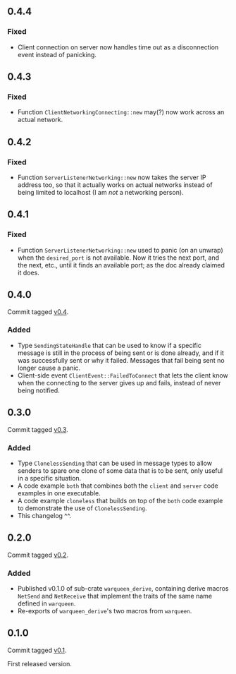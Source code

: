 
## 0.4.4

### Fixed

- Client connection on server now handles time out as a disconnection event instead of panicking.

## 0.4.3

### Fixed

- Function `ClientNetworkingConnecting::new` may(?) now work across an actual network.

## 0.4.2

### Fixed

- Function `ServerListenerNetworking::new` now takes the server IP address too, so that it actually works on actual networks instead of being limited to localhost (I am *not* a networking person).

## 0.4.1

### Fixed

- Function `ServerListenerNetworking::new` used to panic (on an unwrap) when the `desired_port` is not available. Now it tries the next port, and the next, etc., until it finds an available port; as the doc already claimed it does.

## 0.4.0

Commit tagged [v0.4](https://github.com/anima-libera/warqueen/tree/v0.4).

### Added

- Type `SendingStateHandle` that can be used to know if a specific message is still in the process of being sent or is done already, and if it was successfully sent or why it failed. Messages that fail being sent no longer cause a panic.
- Client-side event `ClientEvent::FailedToConnect` that lets the client know when the connecting to the server gives up and fails, instead of never being notified.

## 0.3.0

Commit tagged [v0.3](https://github.com/anima-libera/warqueen/tree/v0.3).

### Added

- Type `ClonelessSending` that can be used in message types to allow senders to spare one clone of some data that is to be sent, only useful in a specific situation.
- A code example `both` that combines both the `client` and `server` code examples in one executable.
- A code example `cloneless` that builds on top of the `both` code example to demonstrate the use of `ClonelessSending`.
- This changelog ^^.

## 0.2.0

Commit tagged [v0.2](https://github.com/anima-libera/warqueen/tree/v0.2).

### Added

- Published v0.1.0 of sub-crate `warqueen_derive`, containing derive macros `NetSend` and `NetReceive` that implement the traits of the same name defined in `warqueen`.
- Re-exports of `warqueen_derive`'s two macros from `warqueen`.

## 0.1.0

Commit tagged [v0.1](https://github.com/anima-libera/warqueen/tree/v0.1).

First released version.

